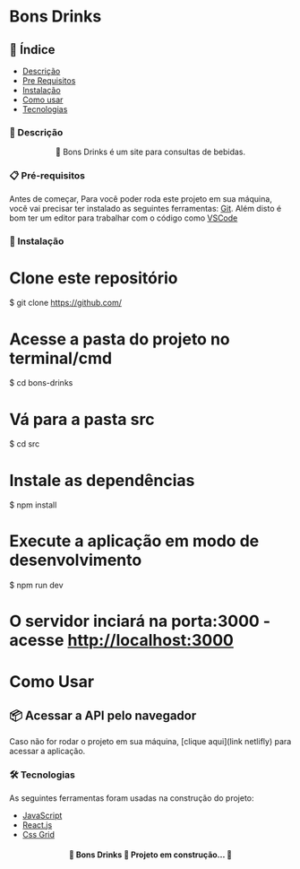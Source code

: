 # Bons Drinks

## 📌 Índice
<!--ts-->
   * [Descrição](###Descrição)
   * [Pre Requisitos](###Pré-requisitos)
   * [Instalação](###instalacao)
   * [Como usar](###como-usar)
   * [Tecnologias](#Tecnologias)
<!--te-->

### 🔖 Descrição
<p align="center">🚀 Bons Drinks é um site para consultas de bebidas.</p>

### 📋 Pré-requisitos

Antes de começar, Para você poder roda este projeto em sua máquina, você vai precisar ter instalado as seguintes ferramentas:
[Git](https://git-scm.com). 
Além disto é bom ter um editor para trabalhar com o código como [VSCode](https://code.visualstudio.com/)

### 🔧 Instalação

# Clone este repositório
$ git clone <https://github.com/>

# Acesse a pasta do projeto no terminal/cmd
$ cd bons-drinks

# Vá para a pasta src
$ cd src

# Instale as dependências
$ npm install

# Execute a aplicação em modo de desenvolvimento
$ npm run dev

# O servidor inciará na porta:3000 - acesse <http://localhost:3000>

# Como Usar
## 📦 Acessar a API pelo navegador
Caso não for rodar o projeto em sua máquina, [clique aqui](link netlifly) para acessar a aplicação.


### 🛠 Tecnologias

As seguintes ferramentas foram usadas na construção do projeto:

- [JavaScript](https://developer.mozilla.org/pt-BR/docs/Web/JavaScript/Guide/Introduction)
- [React.js](https://reactjs.org/)
- [Css Grid](https://www.w3schools.com/css/css_grid.asp)


<h4 align="center"> 
	🚧  Bons Drinks 🚀 Projeto em construção...  🚧
</h4>
